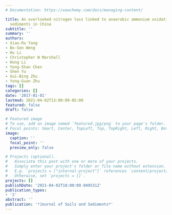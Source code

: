 ```yaml
---
# Documentation: https://wowchemy.com/docs/managing-content/

title: An overlooked nitrogen loss linked to anaerobic ammonium oxidation in estuarine
  sediments in China
subtitle: ''
summary: ''
authors:
- Xiao-Ru Yang
- Bo-Sen Weng
- Hu Li
- Christopher W Marshall
- Hong Li
- Yong-Shan Chen
- Shen Yu
- Gui-Bing Zhu
- Yong-Guan Zhu
tags: []
categories: []
date: '2017-01-01'
lastmod: 2021-04-02T13:00:09-05:00
featured: false
draft: false

# Featured image
# To use, add an image named `featured.jpg/png` to your page's folder.
# Focal points: Smart, Center, TopLeft, Top, TopRight, Left, Right, BottomLeft, Bottom, BottomRight.
image:
  caption: ''
  focal_point: ''
  preview_only: false

# Projects (optional).
#   Associate this post with one or more of your projects.
#   Simply enter your project's folder or file name without extension.
#   E.g. `projects = ["internal-project"]` references `content/project/deep-learning/index.md`.
#   Otherwise, set `projects = []`.
projects: []
publishDate: '2021-04-02T18:00:09.049531Z'
publication_types:
- '2'
abstract: ''
publication: '*Journal of Soils and Sediments*'
---
```

